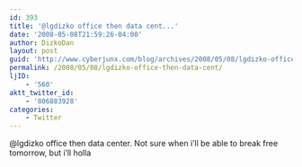 ```yaml
---
id: 393
title: '@lgdizko office then data cent...'
date: '2008-05-08T21:59:26-04:00'
author: DizkoDan
layout: post
guid: 'http://www.cyberjunx.com/blog/archives/2008/05/08/lgdizko-office-then-data-cent/'
permalink: /2008/05/08/lgdizko-office-then-data-cent/
ljID:
    - '560'
aktt_twitter_id:
    - '806883928'
categories:
    - Twitter
---
```


@lgdizko office then data center. Not sure when i’ll be able to break free tomorrow, but i’ll holla